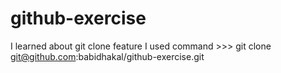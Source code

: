 # github-exercise

I learned about git clone feature
I used command >>> git clone git@github.com:babidhakal/github-exercise.git